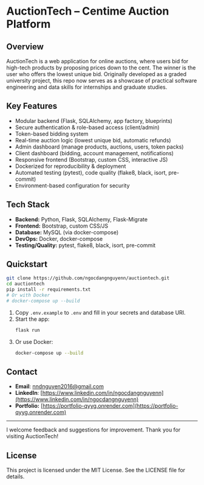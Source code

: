# AuctionTech – Centime Auction Platform

## Overview
AuctionTech is a web application for online auctions, where users bid for high-tech products by proposing prices down to the cent. The winner is the user who offers the lowest unique bid. Originally developed as a graded university project, this repo now serves as a showcase of practical software engineering and data skills for internships and graduate studies.

## Key Features
- Modular backend (Flask, SQLAlchemy, app factory, blueprints)
- Secure authentication & role-based access (client/admin)
- Token-based bidding system
- Real-time auction logic (lowest unique bid, automatic refunds)
- Admin dashboard (manage products, auctions, users, token packs)
- Client dashboard (bidding, account management, notifications)
- Responsive frontend (Bootstrap, custom CSS, interactive JS)
- Dockerized for reproducibility & deployment
- Automated testing (pytest), code quality (flake8, black, isort, pre-commit)
- Environment-based configuration for security

## Tech Stack
- **Backend:** Python, Flask, SQLAlchemy, Flask-Migrate
- **Frontend:** Bootstrap, custom CSS/JS
- **Database:** MySQL (via docker-compose)
- **DevOps:** Docker, docker-compose
- **Testing/Quality:** pytest, flake8, black, isort, pre-commit

## Quickstart
```bash
git clone https://github.com/ngocdangnguyenn/auctiontech.git
cd auctiontech
pip install -r requirements.txt
# Or with Docker
# docker-compose up --build
```
1. Copy `.env.example` to `.env` and fill in your secrets and database URI.
2. Start the app:
   ```bash
   flask run
   ```
3. Or use Docker:
   ```bash
   docker-compose up --build
   ```

## Contact
- **Email**: [nndnguyen2016@gmail.com](mailto:nndnguyen2016@gmail.com)
- **LinkedIn**: [https://www.linkedin.com/in/ngocdangnguyenn](https://www.linkedin.com/in/ngocdangnguyenn)
- **Portfolio:** [https://portfolio-qyyg.onrender.com](https://portfolio-qyyg.onrender.com)

---
I welcome feedback and suggestions for improvement. Thank you for visiting AuctionTech!

## License
This project is licensed under the MIT License. See the LICENSE file for details.
